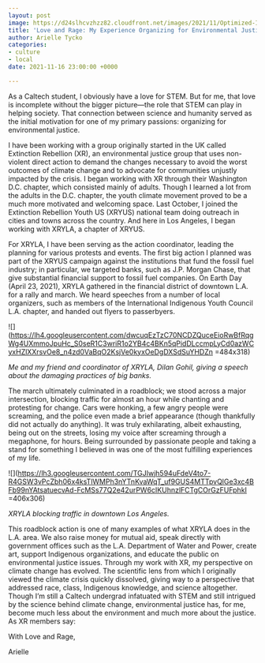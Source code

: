 ```yaml
---
layout: post
image: https://d24slhcvzhzz82.cloudfront.net/images/2021/11/Optimized-IMG_6412 2.jpeg
title: 'Love and Rage: My Experience Organizing for Environmental Justice'
author: Arielle Tycko
categories:
- culture
- local
date: 2021-11-16 23:00:00 +0000

---
```

As a Caltech student, I obviously have a love for STEM. But for me, that love is incomplete without the bigger picture—the role that STEM can play in helping society. That connection between science and humanity served as the initial motivation for one of my primary passions: organizing for environmental justice.

I have been working with a group originally started in the UK called Extinction Rebellion (XR), an environmental justice group that uses non-violent direct action to demand the changes necessary to avoid the worst outcomes of climate change and to advocate for communities unjustly impacted by the crisis. I began working with XR through their Washington D.C. chapter, which consisted mainly of adults. Though I learned a lot from the adults in the D.C. chapter, the youth climate movement proved to be a much more motivated and welcoming space. Last October, I joined the Extinction Rebellion Youth US (XRYUS) national team doing outreach in cities and towns across the country. And here in Los Angeles, I began working with XRYLA, a chapter of XRYUS.

For XRYLA, I have been serving as the action coordinator, leading the planning for various protests and events. The first big action I planned was part of the XRYUS campaign against the institutions that fund the fossil fuel industry; in particular, we targeted banks, such as J.P. Morgan Chase, that give substantial financial support to fossil fuel companies. On Earth Day (April 23, 2021), XRYLA gathered in the financial district of downtown L.A. for a rally and march. We heard speeches from a number of local organizers, such as members of the International Indigenous Youth Council L.A. chapter, and handed out flyers to passerbyers.

![](https://lh4.googleusercontent.com/dwcuqEzTzC70NCDZQuceEioRwBfRqgWg4UXmmoJpuHc_S0seR1C3wriR1o2YB4c4BKn5qPidDLccmpLyCd0azWCyxHZlXXrsvOe8_n4zd0VaBqO2KsjVe0kyxOeDgDXSdSuYHDZn =484x318)

_Me and my friend and coordinator of XRYLA, Dilan Gohil, giving a speech about the damaging practices of big banks._

The march ultimately culminated in a roadblock; we stood across a major intersection, blocking traffic for almost an hour while chanting and protesting for change. Cars were honking, a few angry people were screaming, and the police even made a brief appearance (though thankfully did not actually do anything). It was truly exhilarating, albeit exhausting, being out on the streets, losing my voice after screaming through a megaphone, for hours. Being surrounded by passionate people and taking a stand for something I believed in was one of the most fulfilling experiences of my life.

![](https://lh3.googleusercontent.com/TGJIwjh594uFdeV4to7-R4GSW3vPcZbh06x4ksTlWMPh3nYTnKvaWqT_uf9GUS4MTTpvQlGe3xc4BFb99nYAtsatuecvAd-FcMSs77Q2e42urPW6cIKUhnzlFCTgCOrGzFUFphkI =406x306)

_XRYLA blocking traffic in downtown Los Angeles._

This roadblock action is one of many examples of what XRYLA does in the L.A. area. We also raise money for mutual aid, speak directly with government offices such as the L.A. Department of Water and Power, create art, support Indigenous organizations, and educate the public on environmental justice issues. Through my work with XR, my perspective on climate change has evolved. The scientific lens from which I originally viewed the climate crisis quickly dissolved, giving way to a perspective that addressed race, class, Indigenous knowledge, and science altogether. Though I’m still a Caltech undergrad infatuated with STEM and still intrigued by the science behind climate change, environmental justice has, for me, become much less about the environment and much more about the justice. As XR members say:

With Love and Rage,

Arielle
